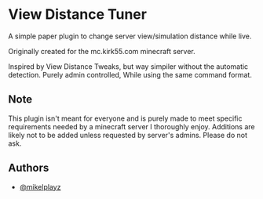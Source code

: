 
# View Distance Tuner


A simple paper plugin to change server view/simulation distance while live.

Originally created for the mc.kirk55.com minecraft server.




Inspired by View Distance Tweaks, but way simpiler without the automatic detection. Purely admin controlled, While using the same command format.


## Note


This plugin isn't meant for everyone and is purely made to meet specific requirements needed by a minecraft server I thoroughly enjoy. Additions are likely not to be added unless requested by server's admins. Please do not ask.
## Authors

- [@mikelplayz](https://github.com/MikelPlayz)


